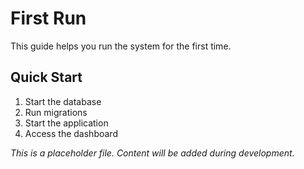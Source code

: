 # First Run

This guide helps you run the system for the first time.

## Quick Start

1. Start the database
2. Run migrations
3. Start the application
4. Access the dashboard

*This is a placeholder file. Content will be added during development.*